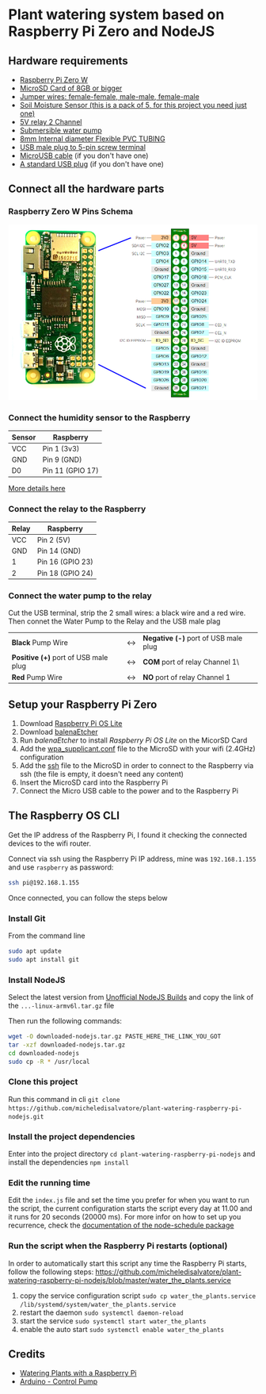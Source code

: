 # Plant watering system based on Raspberry Pi Zero and NodeJS


## Hardware requirements

- [Raspberry Pi Zero W](https://amzn.to/3yKlO7T)
- [MicroSD Card of 8GB or bigger](https://amzn.to/3xIDgsb)
- [Jumper wires: female-female, male-male, female-male](https://amzn.to/3m2ssTM)
- [Soil Moisture Sensor (this is a pack of 5, for this project you need just one)](https://amzn.to/3jQzQ1z)
- [5V relay 2 Channel](https://amzn.to/3CFJuNj)
- [Submersible water pump](https://amzn.to/3lXt1y1)
- [8mm Internal diameter Flexible PVC TUBING](https://amzn.to/3jT6cJ9)
- [USB male plug to 5-pin screw terminal](https://amzn.to/3jRGcxQ)
- [MicroUSB cable](https://www.amazon.co.uk/gp/search/ref=as_li_qf_sp_sr_il_tl?ie=UTF8&tag=micheledisa0d-21&keywords=micro%20usb%20cable&index=aps&camp=1634&creative=6738&linkCode=xm2&linkId=5eced105863dd061e585ed0b4120f13e) (if you don't have one)
- [A standard USB plug](https://www.amazon.co.uk/gp/search/ref=as_li_qf_sp_sr_il_tl?ie=UTF8&tag=micheledisa0d-21&keywords=USB%20plug&index=aps&camp=1634&creative=6738&linkCode=xm2&linkId=834a7dc8ad4e7522c07ff7061bab9e37) (if you don't have one)


## Connect all the hardware parts

### Raspberry Zero W Pins Schema

![Raspberry Zero W Pins Schema](https://github.com/micheledisalvatore/plant-watering-raspberry-pi-nodejs/blob/master/raspberrypi-zero-pins-schema.png?raw=true)

### Connect the humidity sensor to the Raspberry

| Sensor | Raspberry        |
|--------|------------------|
| VCC    | Pin 1 (3v3)      |
| GND    | Pin 9 (GND)      |
| D0     | Pin 11 (GPIO 17) |

[More details here](https://thepihut.com/blogs/raspberry-pi-tutorials/raspberry-pi-plant-pot-moisture-sensor-with-email-notification-tutorial)

### Connect the relay to the Raspberry

| Relay  | Raspberry        |
|--------|------------------|
| VCC    | Pin 2 (5V)       |
| GND    | Pin 14 (GND)     |
| 1      | Pin 16 (GPIO 23) |
| 2      | Pin 18 (GPIO 24) |

### Connect the water pump to the relay

Cut the USB terminal, strip the 2 small wires: a black wire and a red wire. Then connet the Water Pump to the Relay and the USB male plag

| | | |
|-|-|-|
|**Black** Pump Wire | ↔ | **Negative (-)** port of USB male plug|
|**Positive (+)** port of USB male plug | ↔ | **COM** port of relay Channel 1\
|**Red** Pump Wire | ↔ | **NO** port of relay Channel 1|

## Setup your Raspberry Pi Zero

1. Download [Raspberry Pi OS Lite](https://www.raspberrypi.org/software/operating-systems/)
2. Download [balenaEtcher](https://www.balena.io/etcher/)
3. Run *balenaEtcher* to install *Raspberry Pi OS Lite* on the MicorSD Card
4. Add the [wpa_supplicant.conf](https://github.com/micheledisalvatore/plant-watering-raspberry-pi-nodejs/blob/master/wpa_supplicant.conf?raw=true) file to the MicroSD with your wifi (2.4GHz) configuration
5. Add the [ssh](https://github.com/micheledisalvatore/plant-watering-raspberry-pi-nodejs/blob/master/ssh?raw=true) file to the MicroSD in order to connect to the Raspberry via ssh (the file is empty, it doesn't need any content)
6. Insert the MicroSD card into the Raspberry Pi
7. Connect the Micro USB cable to the power and to the Raspberry Pi


## The Raspberry OS CLI

Get the IP address of the Raspberry Pi, I found it checking the connected devices to the wifi router.

Connect via ssh using the Raspberry Pi IP address, mine was `192.168.1.155` and use `raspberry` as password:
```bash
ssh pi@192.168.1.155
```

Once connected, you can follow the steps below

### Install Git

From the command line

```bash
sudo apt update
sudo apt install git
```

### Install NodeJS

Select the latest version from [Unofficial NodeJS Builds](https://unofficial-builds.nodejs.org/download/release/) and copy the link of the `...-linux-armv6l.tar.gz` file

Then run the following commands:

```bash
wget -O downloaded-nodejs.tar.gz PASTE_HERE_THE_LINK_YOU_GOT
tar -xzf downloaded-nodejs.tar.gz
cd downloaded-nodejs
sudo cp -R * /usr/local
```

### Clone this project

Run this command in cli `git clone https://github.com/micheledisalvatore/plant-watering-raspberry-pi-nodejs.git`

### Install the project dependencies

Enter into the project directory `cd plant-watering-raspberry-pi-nodejs` and install the dependencies `npm install`

### Edit the running time

Edit the `index.js` file and set the time you prefer for when you want to run the script, the current configuration starts the script every day at 11.00 and it runs for 20 seconds (20000 ms). For more infor on how to set up you recurrence, check the [documentation of the node-schedule package](https://www.npmjs.com/package/node-schedule#user-content-recurrence-rule-scheduling)

### Run the script when the Raspberry Pi restarts (optional)

In order to automatically start this script any time the Raspberry Pi starts, follow the following steps:
https://github.com/micheledisalvatore/plant-watering-raspberry-pi-nodejs/blob/master/water_the_plants.service

1. copy the service configuration script `sudo cp water_the_plants.service /lib/systemd/system/water_the_plants.service`
2. restart the daemon `sudo systemctl daemon-reload`
3. start the service `sudo systemctl start water_the_plants`
4. enable the auto start `sudo systemctl enable water_the_plants`


## Credits
- [Watering Plants with a Raspberry Pi](https://medium.com/going-fullstack/watering-plants-with-a-raspberry-pi-36eac51b8d23)
- [Arduino - Control Pump](https://arduinogetstarted.com/tutorials/arduino-controls-pump)

